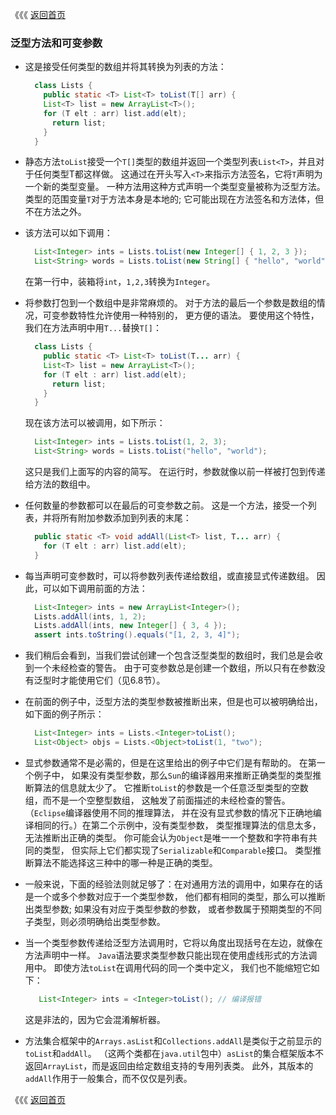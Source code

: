 《《《 [返回首页](../README.md)

### 泛型方法和可变参数

- 这是接受任何类型的数组并将其转换为列表的方法：

  ```java
    class Lists {
      public static <T> List<T> toList(T[] arr) {
      List<T> list = new ArrayList<T>();
      for (T elt : arr) list.add(elt);
        return list;
      }
    }
  ```
- 静态方法`toList`接受一个`T[]`类型的数组并返回一个类型列表`List<T>`，并且对于任何类型T都这样做。
这通过在开头写入`<T>`来指示方法签名，它将`T`声明为一个新的类型变量。 一种方法用这种方式声明一个类型变量被称为泛型方法。 
类型的范围变量`T`对于方法本身是本地的; 它可能出现在方法签名和方法体，但不在方法之外。  

- 该方法可以如下调用：
 
  ```java
    List<Integer> ints = Lists.toList(new Integer[] { 1, 2, 3 });
    List<String> words = Lists.toList(new String[] { "hello", "world" });
  ```
  在第一行中，装箱将`int`，`1,2,3`转换为`Integer`。

- 将参数打包到一个数组中是非常麻烦的。 对于方法的最后一个参数是数组的情况，可变参数特性允许使用一种特别的，
更方便的语法。 要使用这个特性，我们在方法声明中用`T...`替换`T[]`：  

  ```java
    class Lists {
      public static <T> List<T> toList(T... arr) {
      List<T> list = new ArrayList<T>();
      for (T elt : arr) list.add(elt);
        return list;
      }
    }
  ```
  现在该方法可以被调用，如下所示：
  ```java
    List<Integer> ints = Lists.toList(1, 2, 3);
    List<String> words = Lists.toList("hello", "world");
  ```
  这只是我们上面写的内容的简写。 在运行时，参数就像以前一样被打包到传递给方法的数组中。

- 任何数量的参数都可以在最后的可变参数之前。 这是一个方法，接受一个列表，并将所有附加参数添加到列表的末尾：

  ```java
    public static <T> void addAll(List<T> list, T... arr) {
      for (T elt : arr) list.add(elt);
    }
  ```
  
- 每当声明可变参数时，可以将参数列表传递给数组，或直接显式传递数组。 因此，可以如下调用前面的方法：  
  
  ```java
    List<Integer> ints = new ArrayList<Integer>();
    Lists.addAll(ints, 1, 2);
    Lists.addAll(ints, new Integer[] { 3, 4 });
    assert ints.toString().equals("[1, 2, 3, 4]");
  ```
  
- 我们稍后会看到，当我们尝试创建一个包含泛型类型的数组时，我们总是会收到一个未经检查的警告。 
由于可变参数总是创建一个数组，所以只有在参数没有泛型时才能使用它们（见6.8节）。  
  
- 在前面的例子中，泛型方法的类型参数被推断出来，但是也可以被明确给出，如下面的例子所示：
  
  ```java
    List<Integer> ints = Lists.<Integer>toList();
    List<Object> objs = Lists.<Object>toList(1, "two");
  ```

- 显式参数通常不是必需的，但是在这里给出的例子中它们是有帮助的。 在第一个例子中，
如果没有类型参数，那么`Sun`的编译器用来推断正确类型的类型推断算法的信息就太少了。 
它推断`toList`的参数是一个任意泛型类型的空数组，而不是一个空整型数组，
这触发了前面描述的未经检查的警告。 （`Eclipse`编译器使用不同的推理算法，
并在没有显式参数的情况下正确地编译相同的行。）在第二个示例中，没有类型参数，
类型推理算法的信息太多，无法推断出正确的类型。 你可能会认为`Object`是唯一一个整数和字符串有共同的类型，
但实际上它们都实现了`Serializable`和`Comparable`接口。 类型推断算法不能选择这三种中的哪一种是正确的类型。  
  
- 一般来说，下面的经验法则就足够了：在对通用方法的调用中，如果存在的话是一个或多个参数对应于一个类型参数，
他们都有相同的类型，那么可以推断出类型参数; 如果没有对应于类型参数的参数，
或者参数属于预期类型的不同子类型，则必须明确给出类型参数。
  
- 当一个类型参数传递给泛型方法调用时，它将以角度出现括号在左边，就像在方法声明中一样。
`Java`语法要求类型参数只能出现在使用虚线形式的方法调用中。 即使方法`toList`在调用代码的同一个类中定义，
我们也不能缩短它如下：  
 
  ```java
     List<Integer> ints = <Integer>toList(); // 编译报错
  ```
  这是非法的，因为它会混淆解析器。  
  
- 方法集合框架中的`Arrays.asList`和`Collections.addAll`是类似于之前显示的`toList`和`addAll`。 
（这两个类都在`java.util`包中）`asList`的集合框架版本不返回`ArrayList`，而是返回由给定数组支持的专用列表类。 
此外，其版本的`addAll`作用于一般集合，而不仅仅是列表。
  
《《《 [返回首页](../README.md)